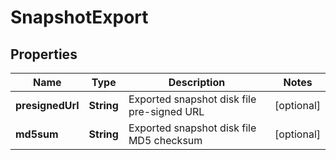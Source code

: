 # SnapshotExport

## Properties
Name | Type | Description | Notes
------------ | ------------- | ------------- | -------------
**presignedUrl** | **String** | Exported snapshot disk file pre-signed URL |  [optional]
**md5sum** | **String** | Exported snapshot disk file MD5 checksum |  [optional]
